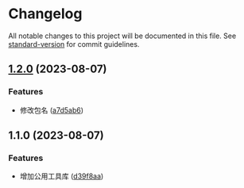 # Changelog

All notable changes to this project will be documented in this file. See [standard-version](https://github.com/conventional-changelog/standard-version) for commit guidelines.

## [1.2.0](https://ghproxy.com///compare/v1.1.0...v1.2.0) (2023-08-07)


### Features

* 修改包名 ([a7d5ab6](https://ghproxy.com///commit/a7d5ab6a9b64b56eb84b29cf3ed518fd5830d912))

## 1.1.0 (2023-08-07)


### Features

* 增加公用工具库 ([d39f8aa](https://ghproxy.com///commit/d39f8aa825cec64c472679f32e53bae091d82fbe))
